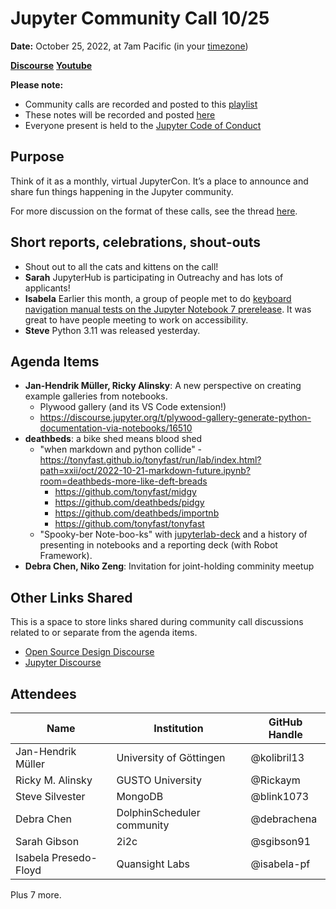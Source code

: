 # Jupyter Community Call 10/25

**Date:** October 25, 2022, at 7am Pacific (in your [timezone](https://arewemeetingyet.com/Los%20Angeles/2022-10-25/7:00/Jupyter%20Community%20Call))

[**Discourse**](https://discourse.jupyter.org/t/jupyter-community-calls/668)
[**Youtube**](https://youtu.be/RHGYVTYI1bg)

**Please note:**
- Community calls are recorded and posted to this [playlist](https://www.youtube.com/playlist?list=PLUrHeD2K9Cmkoamm4NjLmvXC4Y6E1o8SP)
- These notes will be recorded and posted [here](https://jupyter.readthedocs.io/en/latest/community/community-call-notes/index.html)
- Everyone present is held to the [Jupyter Code of Conduct](https://jupyter.org/conduct)

## Purpose

Think of it as a monthly, virtual JupyterCon. It’s a place to announce and share fun things happening in the Jupyter community.

For more discussion on the format of these calls, see the thread [here](https://discourse.jupyter.org/t/reviving-the-all-jupyter-team-meetings/423).

## Short reports, celebrations, shout-outs

* Shout out to all the cats and kittens on the call!
* **Sarah** JupyterHub is participating in Outreachy and has lots of applicants!
* **Isabela** Earlier this month, a group of people met to do [keyboard navigation manual tests on the Jupyter Notebook 7 prerelease](https://github.com/jupyter/notebook/issues/6595). It was great to have people meeting to work on accessibility.
* **Steve** Python 3.11 was released yesterday.

## Agenda Items

* **Jan-Hendrik Müller, Ricky Alinsky**: A new perspective on creating example galleries from notebooks.
    * Plywood gallery (and its VS Code extension!)
    * https://discourse.jupyter.org/t/plywood-gallery-generate-python-documentation-via-notebooks/16510
* **deathbeds**: a bike shed means blood shed
    * "when markdown and python collide" - https://tonyfast.github.io/tonyfast/run/lab/index.html?path=xxii/oct/2022-10-21-markdown-future.ipynb?room=deathbeds-more-like-deft-breads
        * https://github.com/tonyfast/midgy
        * https://github.com/deathbeds/pidgy
        * https://github.com/deathbeds/importnb
        * https://github.com/tonyfast/tonyfast
    * "Spooky-ber Note-boo-ks" with [jupyterlab-deck](https://github.com/deathbeds/jupyterlab-deck) and a history of presenting in notebooks and a reporting deck (with Robot Framework).
* **Debra Chen, Niko Zeng**: Invitation for joint-holding comminity meetup

## Other Links Shared

This is a space to store links shared during community call discussions related to or separate from the agenda items.

- [Open Source Design Discourse](https://discourse.opensourcedesign.net/)
- [Jupyter Discourse](https://discourse.jupyter.org/)

## Attendees 

|   Name   |           Institution     | GitHub Handle|
|----------|---------------------------|--------------|
|     Jan-Hendrik Müller     |      University of Göttingen      |  @kolibril13
| Ricky M. Alinsky | GUSTO University | @Rickaym
| Steve Silvester | MongoDB | @blink1073 |
|     Debra Chen     |   DolphinScheduler community         |@debrachena 
| Sarah Gibson | 2i2c | @sgibson91 
| Isabela Presedo-Floyd | Quansight Labs | @isabela-pf 

Plus 7 more.
